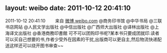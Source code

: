 layout: weibo
date: 2011-10-12 20:41:10
---
2011-10-12 20:41:10  &nbsp;&nbsp;&nbsp;&nbsp;&nbsp;&nbsp; 来自 <a href="http://weibo.com/" rel="nofollow">微博 weibo.com</a>
@商务印书馆  @中华书局  @三联书店网站  @人民文学出版社  @中信出版社  @广西师大出版社  @译林出版社  @上海译文出版社  @香港商務印書館  可不可以团购印书呢?某本书只要成团就印.读者可以买自己想要的书,作者少受外在因素的干扰,出版商可以更自主,然后物流快递配送这样还可以绕开图书审查~~ ​​​
